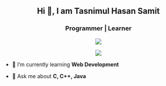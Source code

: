 <!--
**samithasan142/samithasan142** is a ✨ _special_ ✨ repository because its `README.md` (this file) appears on your GitHub profile.

Here are some ideas to get you started:

- 🔭 I’m currently working on ...
- 🌱 I’m currently learning ...
- 👯 I’m looking to collaborate on ...
- 🤔 I’m looking for help with ...
- 💬 Ask me about ...
- 📫 How to reach me: ...
- 😄 Pronouns: ...
- ⚡ Fun fact: ...
-->

<h2 align="center">Hi 👋, I am Tasnimul Hasan Samit</h2>
<h3 align="center">Programmer | Learner </h4>
<p align="center"><img src="https://komarev.com/ghpvc/?username=samithasan142&label=Profile%20views&color=red&style=flat-square"> </p>
<p align="center"><img src="https://github-readme-stats.vercel.app/api?username=samithasan142&show_icons=true&locale=en"/></p>


- 🌱 I’m currently learning **Web Development**

- 💬 Ask me about **C, C++, Java**
